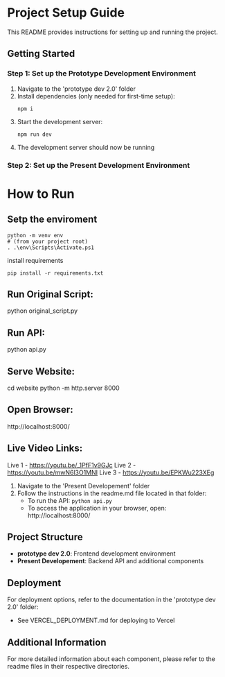 # Project Setup Guide

This README provides instructions for setting up and running the project.

## Getting Started

### Step 1: Set up the Prototype Development Environment

1. Navigate to the 'prototype dev 2.0' folder
2. Install dependencies (only needed for first-time setup):
   ```
   npm i
   ```
3. Start the development server:
   ```
   npm run dev
   ```
4. The development server should now be running

### Step 2: Set up the Present Development Environment

# How to Run
## Setp the enviroment
```
python -m venv env
# (from your project root)
. .\env\Scripts\Activate.ps1
```

install requirements
```
pip install -r requirements.txt
```

## Run Original Script:
python original_script.py

## Run API:
python api.py

## Serve Website:
cd website
python -m http.server 8000

## Open Browser:
http://localhost:8000/


## Live Video Links:
Live 1 - https://youtu.be/_1PfF1v9GJc
Live 2 - https://youtu.be/mwN6l3O1MNI
Live 3 - https://youtu.be/EPKWu223XEg

1. Navigate to the 'Present Developement' folder
2. Follow the instructions in the readme.md file located in that folder:
   - To run the API: `python api.py`
   - To access the application in your browser, open: http://localhost:8000/

## Project Structure

- **prototype dev 2.0**: Frontend development environment
- **Present Developement**: Backend API and additional components

## Deployment

For deployment options, refer to the documentation in the 'prototype dev 2.0' folder:
- See VERCEL_DEPLOYMENT.md for deploying to Vercel

## Additional Information

For more detailed information about each component, please refer to the readme files in their respective directories.